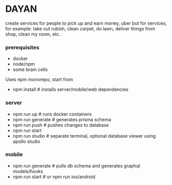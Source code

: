 # DAYAN
create services for people to pick up and earn money, uber but for services, for example: take out rubish, clean carpet, do lawn, deliver things from shop, clean my room, etc.

### prerequisites
- docker
- node/npm
- some brain cells

Uses npm monorepo, start from
- npm install # installs server/mobile/web dependencies

### server
- npm run up # runs docker containers
- npm run generate # generates prisma schema
- npm run push # pushes changes to database
- npm run start
- npm run studio # separate terminal, optional database viewer using apollo studio


### mobile
- npm run generate # pulls db schema and generates graphql models/hooks
- npm run start # or npm run ios/android
